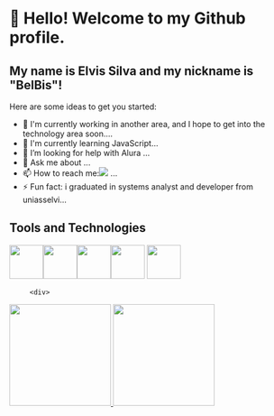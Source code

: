 # 👋 Hello! Welcome to my Github profile.
## My name is Elvis Silva and my nickname is "BelBis"!


Here are some ideas to get you started:

- 🔭 I'm currently working in another area, and I hope to get into the technology area soon....
- 🌱 I'm currently learning JavaScript...
- 🤔 I’m looking for help with Alura ...
- 💬 Ask me about ...
- 📫 How to reach me:<a href="https://www.linkedin.com/in//elvis-jr-silva13" target="_blank"><img src="https://img.shields.io/badge/-LinkedIn-%230077B5?style=for-the-badge&logo=linkedin&logoColor=white" target="_blank"></a>  ...
- ⚡ Fun fact: i graduated in systems analyst and developer from uniasselvi...

## Tools and Technologies
<img src="https://cdn.jsdelivr.net/gh/devicons/devicon/icons/php/php-original.svg" width="60" height="60" /><img src="https://cdn.jsdelivr.net/gh/devicons/devicon/icons/javascript/javascript-original.svg"  width="60" height="60" /><img src="https://cdn.jsdelivr.net/gh/devicons/devicon/icons/html5/html5-original-wordmark.svg" width="60" height="60" /><img src="https://cdn.jsdelivr.net/gh/devicons/devicon/icons/css3/css3-original-wordmark.svg"  width="60" height="60"/>
            <img src="https://cdn.jsdelivr.net/gh/devicons/devicon/icons/mysql/mysql-original-wordmark.svg" width="60" height="60" />
          
          
          
         <div>
<a href="https://github.com/elvissilva13">
<img height="180em" src="https://github-readme-stats.vercel.app/api/top-langs/?username=elvissilva13&layout=compact&langs_count=7&theme=dracula"/>
<img height="180em" src="https://github-readme-stats.vercel.app/api?username=elvisislva13&show_icons=true&theme=dracula&include_all_commits=true&count_private=true"/>
</div> 
          
  
   
          
          
